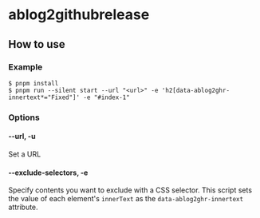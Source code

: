 # ablog2githubrelease

## How to use

### Example
```
$ pnpm install
$ pnpm run --silent start --url "<url>" -e 'h2[data-ablog2ghr-innertext*="Fixed"]' -e "#index-1"
```

### Options
#### --url, -u
Set a URL

#### --exclude-selectors, -e
Specify contents you want to exclude with a CSS selector.
This script sets the value of each element's `innerText` as the `data-ablog2ghr-innertext` attribute.
